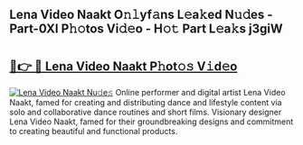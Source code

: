 ## Lena Video Naakt O𝚗𝚕yf𝚊ns L𝚎a𝚔ed N𝚞𝚍es - Part-0XI P𝚑𝚘tos Vi𝚍𝚎o - H𝚘𝚝 Part L𝚎a𝚔s j3giW

# <h2><a href="http://kfblu9j.oniu.top/?m=Lena+Video+Naakt">🔗👉 🔴 Lena Video Naakt P𝚑ot𝚘𝚜 V𝚒d𝚎o</a></h2>

[![Lena Video Naakt Nu𝚍e𝚜](https://i.imgur.com/0qMVB7G.gif)](http://kfblu9j.oniu.top/?m=Lena+Video+Naakt)
Online performer and digital artist Lena Video Naakt, famed for creating and distributing dance and lifestyle content via solo and collaborative dance routines and short films. Visionary designer Lena Video Naakt, famed for their groundbreaking designs and commitment to creating beautiful and functional products.  
